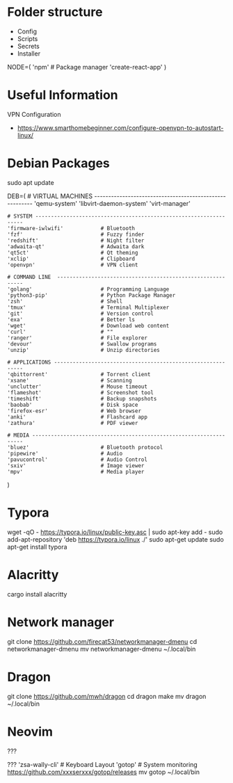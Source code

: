 # Folder structure
- Config
- Scripts
- Secrets
- Installer

NODE=(
	'npm'						# Package manager
	'create-react-app'
)

# Useful Information
VPN Configuration
- https://www.smarthomebeginner.com/configure-openvpn-to-autostart-linux/


# Debian Packages
sudo apt update

DEB=(
    # VIRTUAL MACHINES --------------------------------------------------------
	'qemu-system'
	'libvirt-daemon-system'
	'virt-manager'

    # SYSTEM ------------------------------------------------------------------
	'firmware-iwlwifi'		      # Bluetooth
	'fzf'						  # Fuzzy finder
	'redshift'					  # Night filter
    'adwaita-qt'                  # Adwaita dark
	'qt5ct'                       # Qt theming
	'xclip'					      # Clipboard
	'openvpn'					  # VPN client

    # COMMAND LINE  -----------------------------------------------------------
	'golang'					  # Programming Language
    'python3-pip'                 # Python Package Manager
    'zsh'                         # Shell
    'tmux'                        # Terminal Multiplexer
    'git'                         # Version control
    'exa'                         # Better ls
    'wget'                        # Download web content
	'curl'						  # ""
    'ranger'                      # File explorer
    'devour'                      # Swallow programs
    'unzip'                       # Unzip directories

    # APPLICATIONS ------------------------------------------------------------
    'qbittorrent'                 # Torrent client
	'xsane'                       # Scanning
    'unclutter'                   # Mouse timeout
    'flameshot'                   # Screenshot tool
    'timeshift'                   # Backup snapshots
    'baobab'                      # Disk space
    'firefox-esr'                 # Web browser
    'anki'                        # Flashcard app
    'zathura'                     # PDF viewer

    # MEDIA -------------------------------------------------------------------
    'bluez'                       # Bluetooth protocol
    'pipewire'                    # Audio
    'pavucontrol'                 # Audio Control
    'sxiv'                        # Image viewer
    'mpv'                         # Media player

)

# Typora 
wget -qO - https://typora.io/linux/public-key.asc | sudo apt-key add -
sudo add-apt-repository 'deb https://typora.io/linux ./'
sudo apt-get update
sudo apt-get install typora

# Alacritty
cargo install alacritty

# Network manager
git clone https://github.com/firecat53/networkmanager-dmenu
cd networkmanager-dmenu
mv networkmanager-dmenu ~/.local/bin

# Dragon
git clone https://github.com/mwh/dragon
cd dragon
make
mv dragon ~/.local/bin

# Neovim
???

??? 'zsa-wally-cli'               # Keyboard Layout
'gotop'                       # System monitoring
	https://github.com/xxxserxxx/gotop/releases
	mv gotop ~/.local/bin
